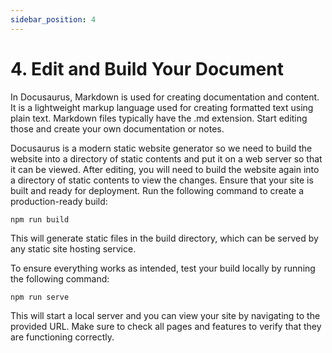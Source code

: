 ```yaml
---
sidebar_position: 4
---
```


# 4. Edit and Build Your Document

In Docusaurus, Markdown is used for creating documentation and content. It is a lightweight markup language used for creating formatted text using plain text. Markdown files typically have the .md extension. Start editing those and create your own documentation or notes.

Docusaurus is a modern static website generator so we need to build the website into a directory of static contents and put it on a web server so that it can be viewed. After editing, you will need to build the website again into a directory of static contents to view the changes. Ensure that your site is built and ready for deployment. Run the following command to create a production-ready build:

```
npm run build
```

This will generate static files in the build directory, which can be served by any static site hosting service.

To ensure everything works as intended, test your build locally by running the following command:

```
npm run serve
```

This will start a local server and you can view your site by navigating to the provided URL. Make sure to check all pages and features to verify that they are functioning correctly.

